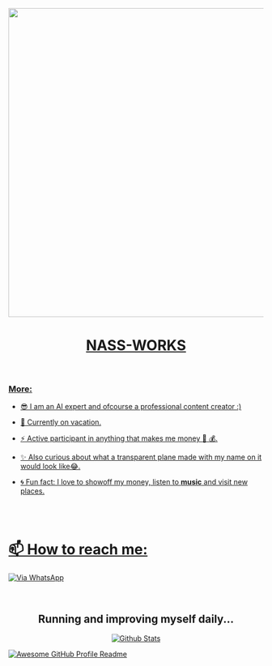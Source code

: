 <p align="center">
   <a href="https://github.com">
    <img src="[https://media.giphy.com/media/RbDKaczqWovIugyJmW/giphy.gif](https://media3.giphy.com/media/v1.Y2lkPTc5MGI3NjExOWJrNjY3dmU1cTl6dHJ2OGJkOGJjMDhlbzJyd2VsaGpoNjlpY2d5ZCZlcD12MV9pbnRlcm5hbF9naWZfYnlfaWQmY3Q9Zw/p1GVriVuTDUDkNnp89/giphy.gif)" width="610">
     
</p>

<h1 align="center">NASS-WORKS</h1>
<br>
  
    
    

<h3 align="left">More:</h3>
<p align="left">

- 😎 I am an AI expert and ofcourse a professional content creator :)

- 👻 Currently on vacation.

- ⚡ Active participant in anything that makes me money 🤑 💰.

- ✨ Also curious about what a transparent plane made with my name on it would look like😂.

- 🌀 Fun fact: I love to showoff my money, listen to **music** and visit new places.
    
    <br>

  
   <br>
    
# 📫 How to reach me:
[![Via WhatsApp](https://img.shields.io/badge/WhatsApp-25D366?style=for-the-badge&logo=whatsapp&logoColor=white)]()  
   
<br>
<h2 align="center"> Running and improving myself daily...
</h2>

<p align="center"><a href="https://github.com/Kai0071">
        <img src="https://raw.githubusercontent.com/bornmay/bornmay/Update/svg/Bottom.svg" alt="Github Stats" />
</p>


<img alt="Awesome GitHub Profile Readme" src="assets/agpr.gif"> </img>
<!---
Nass-works/Nass-works is a ✨ special ✨ repository because its `README.md` (this file) appears on your GitHub profile.
You can click the Preview link to take a look at your changes.
--->

